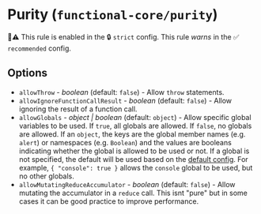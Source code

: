 # Purity (`functional-core/purity`)

💼⚠️ This rule is enabled in the 🔒 `strict` config. This rule _warns_ in the ✅ `recommended` config.

<!-- end auto-generated rule header -->

## Options

- `allowThrow` - _boolean_ (default: `false`) - Allow `throw` statements.
- `allowIgnoreFunctionCallResult` - _boolean_ (default: `false`) - Allow ignoring the result of a function call.
- `allowGlobals` - _object | boolean_ (default: `object`) - Allow specific global variables to be used. If `true`, all globals are allowed. If `false`, no globals are allowed. If an `object`, the keys are the global member names (e.g. `alert`) or namespaces (e.g. `Boolean`) and the values are booleans indicating whether the global is allowed to be used or not. If a global is not specified, the default will be used based on the [default config](../../src/utils.pure/config.ts). For example, `{ "console": true }` allows the `console` global to be used, but no other globals.
- `allowMutatingReduceAccumulator` - _boolean_ (default: `false`) - Allow mutating the accumulator in a `reduce` call. This isnt "pure" but in some cases it can be good practice to improve performance.
